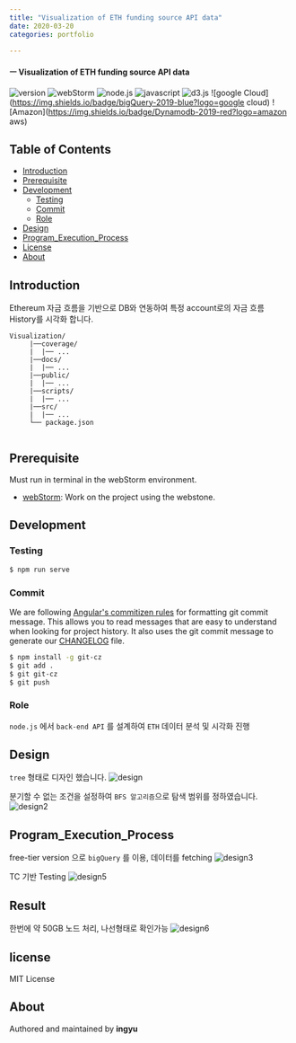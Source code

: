 ```yaml
---
title: "Visualization of ETH funding source API data"
date: 2020-03-20
categories: portfolio

---
```

#### ㅡ Visualization of ETH funding source API data

![version](https://img.shields.io/badge/version-0.0.1-orange?)
![webStorm](https://img.shields.io/badge/webStorm-2019.3.4-blue?logo=webStorm)
![node.js](https://img.shields.io/badge/node.js-12.16.1-green?logo=node.js)
![javascript](https://img.shields.io/badge/javascript-es6-yellow?logo=javascript)
![d3.js](https://img.shields.io/badge/d3.js-5.15.0-orange?logo=d3.js)
![google Cloud](https://img.shields.io/badge/bigQuery-2019-blue?logo=google cloud)
![Amazon](https://img.shields.io/badge/Dynamodb-2019-red?logo=amazon aws)



## Table of Contents

- [Introduction](#introduction)
- [Prerequisite](#prerequisite)
- [Development](#development)
  - [Testing](#testing)
  - [Commit](#commit)
  - [Role](#role)
- [Design](#design)
- [Program_Execution_Process](#program_execution_process)
- [License](#license)
- [About](#about)

## Introduction
Ethereum 자금 흐름을 기반으로 DB와 연동하여 특정 account로의 자금 흐름 History를 시각화 합니다.
```
Visualization/
     |──coverage/
     |  |── ...
     |──docs/
     |  |── ...
     |──public/
     |  |── ...
     |──scripts/
     |  |── ...
     |──src/
     |  |── ...       
     └── package.json


```
## Prerequisite

Must run in terminal in the webStorm environment.

- [webStorm](https://www.jetbrains.com/ko-kr/webstorm/download/#section=mac): Work on the project using the webstone.

## Development

### Testing

```bash
$ npm run serve
```
### Commit

We are following [Angular's commitizen rules](https://github.com/angular/angular.js/blob/master/DEVELOPERS.md#-git-commit-guidelines) for formatting git commit message. This allows you to read messages that are easy to understand when looking for project history. It also uses the git commit message to generate our [CHANGELOG](/CHANGELOG.md) file.
```bash
$ npm install -g git-cz
$ git add .
$ git git-cz
$ git push
```

### Role
`node.js` 에서 `back-end API` 를 설계하여 `ETH` 데이터 분석 및 시각화 진행

## Design

`tree` 형태로 디자인 했습니다. 
![design](../../assets/images/eth/eth.png)

분기할 수 없는 조건을 설정하여 `BFS 알고리즘`으로 탐색 범위를 정하였습니다. 
![design2](../../assets/images/eth/eth2.png)

## Program_Execution_Process
free-tier version 으로 `bigQuery` 를 이용, 데이터를 fetching
![design3](../../assets/images/eth/eth3.png)

TC 기반 Testing
![design5](../../assets/images/eth/eth5.png)

## Result
한번에 약 50GB 노드 처리, 나선형태로 확인가능
![design6](../../assets/images/eth/eth6.png)

## license
MIT License

## About

Authored and maintained by **ingyu**


[jekyll-docs]: https://jekyllrb.com/docs/home
[jekyll-gh]:   https://github.com/jekyll/jekyll
[jekyll-talk]: https://talk.jekyllrb.com/
[code]: https://github.com/lllilllilllilili/hufs_projects/blob/master/OperatingSystem/Heart%20rate%20measurement.c
